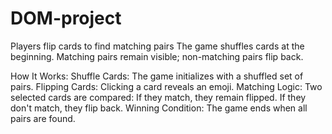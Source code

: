 # DOM-project
Players flip cards to find matching pairs
The game shuffles cards at the beginning.
Matching pairs remain visible; non-matching pairs flip back.

How It Works:
Shuffle Cards: The game initializes with a shuffled set of pairs.
Flipping Cards: Clicking a card reveals an emoji.
Matching Logic: Two selected cards are compared:
If they match, they remain flipped.
If they don't match, they flip back.
Winning Condition: The game ends when all pairs are found.
